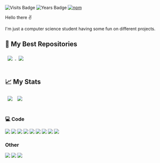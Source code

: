 ![Visits Badge](https://badges.pufler.dev/visits/ElTacitos/ElTacitos?style=for-the-badge&color=red)
![Years Badge](https://badges.pufler.dev/years/ElTacitos?style=for-the-badge&color=green)
[![npm](https://img.shields.io/badge/npm-ElTacitos-orange?style=for-the-badge&logo=npm&logoColor=white&color=orange)](https://www.npmjs.com/~eltacitos)

Hello there :v:

I'm just a computer science student having some fun on different projects.

## 📌 My Best Repositories
<a href="https://github.com/ElTacitos/tiny-logger">
  <img align="center" style="margin:0.5rem" src="https://github-readme-stats.vercel.app/api/pin/?username=ElTacitos&repo=tiny-logger&theme=gruvbox&hide_border=true" />
</a>

<a href="https://github.com/ElTacitos/tiny-vue-components">
  <img align="center" style="margin:0.5rem" src="https://github-readme-stats.vercel.app/api/pin/?username=ElTacitos&repo=tiny-vue-components&theme=gruvbox&hide_border=true" />
</a>

<br>
<br>

## &#x1f4c8; My Stats

<div style="display:flex; flex-direction:row">
<img align="center" style="margin:0.5rem" src="https://github-readme-stats.vercel.app/api/top-langs/?username=ElTacitos&show_icons=true&theme=gruvbox&hide_border=true" />
<img align="center" style="margin:0.5rem" src="https://github-readme-stats.vercel.app/api?username=ElTacitos&show_icons=true&theme=gruvbox&hide_border=true" />
</div>

<br>

### 💻 Code
![](https://img.shields.io/badge/-VueJS-informational?style=for-the-badge&logo=Vue.js&logoColor=4FC08D&color=555555)
![](https://img.shields.io/badge/-TypeScript-informational?style=for-the-badge&logo=TypeScript&logoColor=3178C6&color=555555)
![](https://img.shields.io/badge/-Nodejs-informational?style=for-the-badge&logo=Node.js&logoColor=339933&color=555555)
![](https://img.shields.io/badge/-ExpressJs-informational?style=for-the-badge&logo=Express&logoColor=white&color=555555)
![](https://img.shields.io/badge/-JavaScript-informational?style=for-the-badge&logo=JavaScript&logoColor=F7DF1E&color=555555)
![](https://img.shields.io/badge/-HTML5-informational?style=for-the-badge&logo=HTML5&logoColor=E34F26&color=555555)
![](https://img.shields.io/badge/-CSS3-informational?style=for-the-badge&logo=CSS3&logoColor=1572B6&color=555555)
![](https://img.shields.io/badge/-C-informational?style=for-the-badge&logo=C&logoColor=A8B9CC&color=555555)
![](https://img.shields.io/badge/-C++-informational?style=for-the-badge&logo=C%2B%2B&logoColor=00599C&color=555555)

### Other
![](https://img.shields.io/badge/-Photoshop-informational?style=for-the-badge&logo=Adobe%20Photoshop&logoColor=31A8FF&color=555555)
![](https://img.shields.io/badge/-Premiere%20Pro-informational?style=for-the-badge&logo=Adobe%20Premiere%20Pro&logoColor=9999FF&color=555555)
![](https://img.shields.io/badge/-Lightroom-informational?style=for-the-badge&logo=Adobe%20Lightroom%20Classic&logoColor=31A8FF&color=555555)

